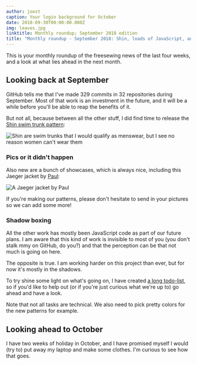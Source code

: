 ```yaml
---
author: joost
caption: Your login background for October
date: 2018-09-30T00:00:00.000Z
img: leaves.jpg
linktitle: Monthly roundup; September 2018 edition
title: "Monthly roundup - September 2018: Shin, loads of JavaScript, and a long TODO list"
---
```


This is your monthly roundup of the freesewing news of the last four weeks, and a look at what lies ahead in the next month.

## Looking back at September

GitHub tells me that I've made 329 commits in 32 repositories during September. Most of that work is an investment in the future, and it will be a while before you'll be able to reap the benefits of it.

But not all, because between all the other stuff, I did find time to release the [Shin swim trunk pattern](/patterns/shin):

![Shin are swim trunks that I would qualify as menswear, but I see no reason women can't wear them](cover.jpg)

### Pics or it didn't happen

Also new are a bunch of showcases, which is always nice, including this Jaeger jacket by [Paul](/users/Tiger751023):

![A Jaeger jacket by Paul](/showcase/linnen-jaeger-by-paul/showcase.jpg)

If you're making our patterns, please don't hesitate to send in your pictures so we can add some more!

### Shadow boxing

All the other work has mostly been JavaScript code as part of our future plans. I am aware that this kind of work is invisible to most of you (you don't stalk mmy on GitHub, do you?) and that the perception can be that not much is going on here.

The opposite is true. I am working harder on this project than ever, but for now it's mostly in the shadows.

To try shine some light on what's going on, I have created [a long todo-list](https://github.com/freesewing/todo), so if you'd like to help out (or if you're just curious what we're up to) go ahead and have a look.

Note that not all tasks are technical. We also need to pick pretty colors for the new patterns for example.


## Looking ahead to October

I have two weeks of holiday in October, and I have promised myself I would (try to) put away my laptop and make some clothes. I'm curious to see how that goes.
